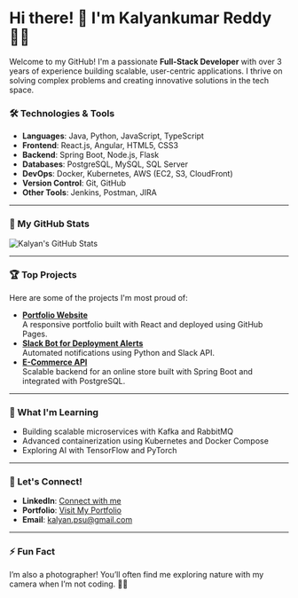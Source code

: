 # Hi there! 👋 I'm Kalyankumar Reddy 👨‍💻

Welcome to my GitHub! I'm a passionate **Full-Stack Developer** with over 3 years of experience building scalable, user-centric applications. I thrive on solving complex problems and creating innovative solutions in the tech space.

### 🛠️ Technologies & Tools
- **Languages**: Java, Python, JavaScript, TypeScript
- **Frontend**: React.js, Angular, HTML5, CSS3
- **Backend**: Spring Boot, Node.js, Flask
- **Databases**: PostgreSQL, MySQL, SQL Server
- **DevOps**: Docker, Kubernetes, AWS (EC2, S3, CloudFront)
- **Version Control**: Git, GitHub
- **Other Tools**: Jenkins, Postman, JIRA

---

### 🚀 My GitHub Stats
![Kalyan's GitHub Stats](https://github-readme-stats.vercel.app/api?username=ikalyancode&show_icons=true&theme=radical)

---

### 🏆 Top Projects
Here are some of the projects I'm most proud of:
- [**Portfolio Website**](https://ikalyancode.github.io/portfolio)  
  A responsive portfolio built with React and deployed using GitHub Pages.  
- [**Slack Bot for Deployment Alerts**](https://github.com/ikalyancode/slack-bot)  
  Automated notifications using Python and Slack API.  
- [**E-Commerce API**](https://github.com/ikalyancode/e-commerce-api)  
  Scalable backend for an online store built with Spring Boot and integrated with PostgreSQL.

---

### 🌱 What I'm Learning
- Building scalable microservices with Kafka and RabbitMQ  
- Advanced containerization using Kubernetes and Docker Compose  
- Exploring AI with TensorFlow and PyTorch  

---

### 💬 Let's Connect!
- **LinkedIn**: [Connect with me](https://linkedin.com/in/kalyannalladimmu)
- **Portfolio**: [Visit My Portfolio](https://ikalyancode.github.io/portfolio)
- **Email**: [kalyan.psu@gmail.com](mailto:kalyan.psu@gmail.com)

---

### ⚡ Fun Fact
I’m also a photographer! You’ll often find me exploring nature with my camera when I’m not coding. 🌲📸

